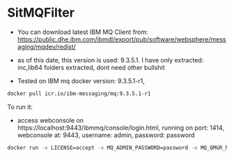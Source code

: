 # SitMQFilter

* You can download latest IBM MQ Client from: https://public.dhe.ibm.com/ibmdl/export/pub/software/websphere/messaging/mqdev/redist/


* as of this date, this version is used: 9.3.5.1. I have only extracted: inc,lib64 folders extracted, dont need other bullshit

* Tested on IBM mq docker version: 9.3.5.1-r1, 

```bash
docker pull icr.io/ibm-messaging/mq:9.3.5.1-r1
```

To run it:

* access webconsole on https://localhost:9443/ibmmq/console/login.html, running on port: 1414, webconsole at: 9443, username: admin, password: password
```bash
docker run -e LICENSE=accept -e MQ_ADMIN_PASSWORD=password -e MQ_QMGR_NAME=QM1 -p 1414:1414 -p 9443:9443 icr.io/ibm-messaging/mq:9.3.5.1-r1
```